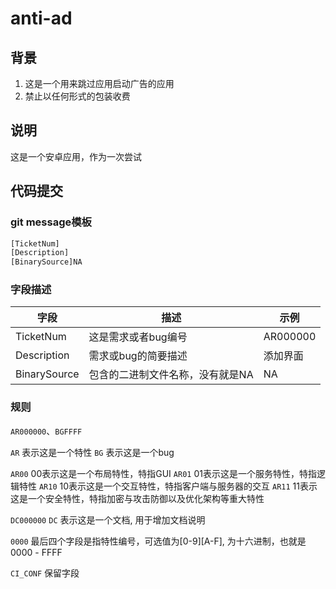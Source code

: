 # anti-ad

## 背景
1. 这是一个用来跳过应用启动广告的应用
2. 禁止以任何形式的包装收费

## 说明
这是一个安卓应用，作为一次尝试

## 代码提交

### git message模板
```html
[TicketNum]
[Description]
[BinarySource]NA
```
### 字段描述
|字段|描述|示例|
|---|---|---|
|TicketNum|这是需求或者bug编号|AR000000|
|Description|需求或bug的简要描述|添加界面|
|BinarySource|包含的二进制文件名称，没有就是NA|NA|

### 规则
`AR000000`、`BGFFFF`

`AR` 表示这是一个特性
`BG` 表示这是一个bug

`AR00` 00表示这是一个布局特性，特指GUI
`AR01` 01表示这是一个服务特性，特指逻辑特性
`AR10` 10表示这是一个交互特性，特指客户端与服务器的交互
`AR11` 11表示这是一个安全特性，特指加密与攻击防御以及优化架构等重大特性

`DC000000`
`DC` 表示这是一个文档, 用于增加文档说明

`0000` 最后四个字段是指特性编号，可选值为[0-9][A-F], 为十六进制，也就是0000 - FFFF

`CI_CONF` 保留字段
